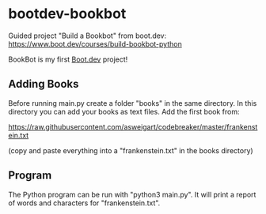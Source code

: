 # bootdev-bookbot
Guided project "Build a Bookbot" from boot.dev:
https://www.boot.dev/courses/build-bookbot-python

BookBot is my first [Boot.dev](https://www.boot.dev) project!

## Adding Books

Before running main.py create a folder "books" in the same directory.
In this directory you can add your books as text files.
Add the first book from:

https://raw.githubusercontent.com/asweigart/codebreaker/master/frankenstein.txt

(copy and paste everything into a "frankenstein.txt" in the books directory)

## Program

The Python program can be run with "python3 main.py".
It will print a report of words and characters for "frankenstein.txt".
